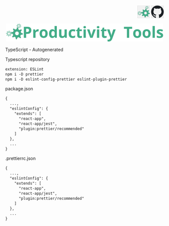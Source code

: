  <p align="right">
    <a href="http://productivitytools.tech/"><img src="Images/Header/ProductivityTools_green_40px_2.png" /><a> 
    <a href="https://github.com/ProductivityTools-Learning/productivitytools.learning.typescript.autocreated"><img src="Images/Header/Github_border_40px.png" /></a>
</p>
<p align="center">
    <a href="http://http://productivitytools.tech/">
        <img src="Images/Header/LogoTitle_green_500px.png" />
    </a>
</p>

TypeScript - Autogenerated

Typescript repository
```
extension: ESLint
npm i -D prettier
npm i -D eslint-config-prettier eslint-plugin-prettier
```

package.json
```
{
  ...,
  "eslintConfig": {
    "extends": [
      "react-app",
      "react-app/jest",
      "plugin:prettier/recommended"
    ]
  },
  ...
}
```

.prettierrc.json
```
{
  ...,
  "eslintConfig": {
    "extends": [
      "react-app",
      "react-app/jest",
      "plugin:prettier/recommended"
    ]
  },
  ...
}
```
